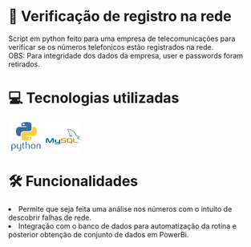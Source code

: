 # 🔭 Verificação de registro na rede

Script em python feito para uma empresa de telecomunicações para verificar se os números telefonicos estão registrados na rede.<br>
OBS: Para integridade dos dados da empresa, user e passwords foram retirados.

# 💻 Tecnologias utilizadas
<div align="left">

  <img align="center" alt="Python" height="60" width="70" src="https://raw.githubusercontent.com/devicons/devicon/master/icons/python/python-original-wordmark.svg" >
  <img align="center" alt="Mysql" height="60" width="70" src="https://raw.githubusercontent.com/devicons/devicon/master/icons/mysql/mysql-original-wordmark.svg" >
  
</div>

# 🛠️ Funcionalidades
<li> Permite que seja feita uma análise nos números com o intuito de descobrir falhas de rede.</li>
<li> Integração com o banco de dados para automatização da rotina e posterior obtenção de conjunto de dados em PowerBi.</li>


